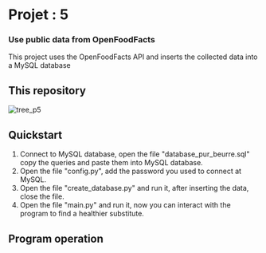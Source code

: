 # Projet : 5

### Use public data from OpenFoodFacts

This project uses the OpenFoodFacts API and inserts the collected data into a MySQL database

## This repository
![tree_p5](https://user-images.githubusercontent.com/37215918/47412568-61ad7e80-d76c-11e8-8bba-88f82b9d3d9b.png)

## Quickstart
1) Connect to  MySQL database, open the file "database_pur_beurre.sql" copy the queries and paste them into MySQL database.
2) Open the file "config.py", add the password you used to connect at MySQL.
3) Open the file "create_database.py" and run it, after inserting the data, close the file.
4) Open the file "main.py" and run it, now you can interact with the program to find a healthier substitute.

## Program operation
